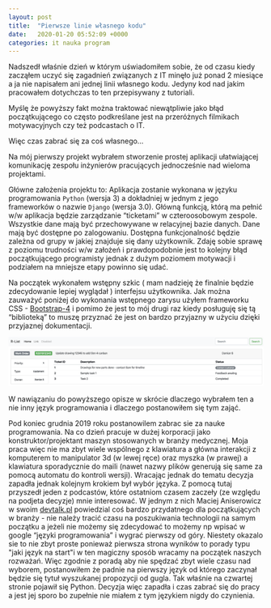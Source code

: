 ```yaml
---
layout: post
title:  "Pierwsze linie własnego kodu"
date:   2020-01-20 05:52:09 +0000
categories: it nauka program
---
```

Nadszedł właśnie dzień w którym uświadomiłem sobie, że od czasu kiedy zacząłem uczyć się zagadnień związanych z IT minęło już ponad 2 miesiące a ja nie napisałem ani jednej linii własnego kodu. Jedyny kod nad jakim pracowałem dotychczas to ten przepisywany z tutoriali.

Myślę że powyższy fakt można traktować niewątpliwie jako błąd początkującego co często
podkreślane jest na przeróżnych filmikach motywacyjnych czy też podcastach o IT.

Więc czas zabrać się za coś własnego…

Na mój pierwszy projekt wybrałem stworzenie prostej aplikacji ułatwiającej komunikację zespołu
inżynierów pracujących jednocześnie nad wieloma projektami.

Główne założenia projektu to:
Aplikacja zostanie wykonana w języku programowania `Python` (wersja 3) a dokładniej w jednym z jego frameworków o nazwie `Django` (wersja 3.0).
Główną funkcją, którą ma pełnić w/w aplikacja będzie zarządzanie “ticketami” w czteroosobowym zespole.
Wszystkie dane mają być przechowywane w relacyjnej bazie danych.
Dane mają być dostępne po zalogowaniu.
Dostępna funkcjonalność będzie zależna od grupy w jakiej znajduje się dany użytkownik. 
Zdaję sobie sprawę z poziomu trudności w/w założeń i prawdopodobnie jest to kolejny błąd początkującego programisty jednak z dużym poziomem motywacji i podziałem na mniejsze etapy powinno się udać.

Na początek wykonałem wstępny szkic ( mam nadzieję że finalnie będzie zdecydowanie lepiej wyglądał ) interfejsu użytkownika. Jak można zauważyć poniżej do wykonania wstępnego zarysu użyłem frameworku CSS - [Bootstrap-4](https://getbootstrap.com/) i pomimo że jest to mój drugi raz kiedy posługuję się tą “biblioteką” to muszę przyznać że jest on bardzo przyjazny w użyciu dzięki przyjaznej dokumentacji.

![interfejs uzytkownika - wstepny szkic](/assets/images/R_list_concept_1.png)

W nawiązaniu do powyższego opisze w skrócie dlaczego wybrałem ten a nie inny język programowania i dlaczego postanowiłem się tym zająć. 

Pod koniec grudnia 2019 roku postanowilem zabrac sie za nauke programowania.
Na co dzień pracuje w dużej korporacji jako konstruktor/projektant maszyn stosowanych w branży medycznej. Moja praca więc nie ma zbyt wiele wspólnego z klawiatura a główna interakcji z komputerem to manipulator 3d (w lewej ręce) oraz myszka (w prawej) a klawiatura sporadycznie do maili (nawet nazwy plików generują się same za pomocą automatu do kontroli wersji). Wracając jednak do tematu decyzja zapadła jednak kolejnym krokiem był wybór języka. Z pomocą tutaj przyszedł jeden z podcastów, które ostatniom czasem zaczeły (ze względu na podjeta decyzje) mnie interesować. W jednym z nich Maciej Aniserowicz w swoim [devtalk.pl](https://devtalk.pl) powiedzial coś bardzo przydatnego dla początkujących w branży - nie należy tracić czasu na poszukiwania technologii na samym początku a jeżeli nie możemy się zdecydować to możemy np wpisać w google “języki programowania” i wygrać pierwszy od góry. Niestety okazalo sie to nie zbyt proste ponieważ pierwsza strona wyników to porady typu "jaki język na start"i w ten magiczny sposób wracamy na początek naszych rozważań. Więc zgodnie z poradą aby nie spędzać zbyt wiele czasu nad wyborem, postanowiłem że padnie na pierwszy język od którego zaczynał będzie się tytuł wyszukanej propozycji od gugla. Tak właśnie na czwartej stronie pojawił się Python. Decyzja więc zapadła i czas zabrać się do pracy a jest jej sporo bo zupełnie nie miałem z tym językiem nigdy do czynienia.








